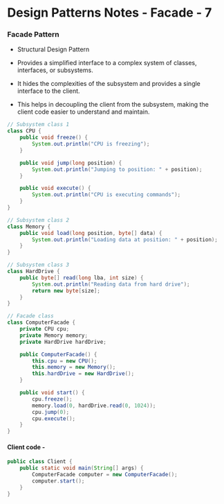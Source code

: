 # Design Patterns Notes - Facade - 7

### Facade Pattern

- Structural Design Pattern

- Provides a simplified interface to a complex system of classes, interfaces, or subsystems.

- It hides the complexities of the subsystem and provides a single interface to the client.

- This helps in decoupling the client from the subsystem, making the client code easier to understand and maintain.

```java
// Subsystem class 1
class CPU {
    public void freeze() {
        System.out.println("CPU is freezing");
    }

    public void jump(long position) {
        System.out.println("Jumping to position: " + position);
    }

    public void execute() {
        System.out.println("CPU is executing commands");
    }
}

// Subsystem class 2
class Memory {
    public void load(long position, byte[] data) {
        System.out.println("Loading data at position: " + position);
    }
}

// Subsystem class 3
class HardDrive {
    public byte[] read(long lba, int size) {
        System.out.println("Reading data from hard drive");
        return new byte[size];
    }
}

// Facade class
class ComputerFacade {
    private CPU cpu;
    private Memory memory;
    private HardDrive hardDrive;

    public ComputerFacade() {
        this.cpu = new CPU();
        this.memory = new Memory();
        this.hardDrive = new HardDrive();
    }

    public void start() {
        cpu.freeze();
        memory.load(0, hardDrive.read(0, 1024));
        cpu.jump(0);
        cpu.execute();
    }
}
```

#### Client code -

```java
public class Client {
    public static void main(String[] args) {
        ComputerFacade computer = new ComputerFacade();
        computer.start();
    }
}
```

